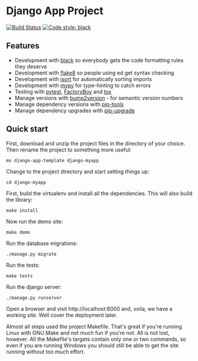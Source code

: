 # Django App Project

[![Build Status](https://img.shields.io/github/actions/workflow/status/StuartMacKay/django-app-template/ci.yml?branch=master)](https://github.com/StuartMacKay/django-app-template/actions/workflows/ci.yml?query=branch%3Amaster)
[![Code style: black](https://img.shields.io/badge/code%20style-black-000000.svg)](https://github.com/ambv/black)

## Features

* Development with [black](https://github.com/psf/black) so everybody gets the code formatting rules they deserve
* Development with [flake8](https://flake8.pycqa.org/en/latest/) so people using ed get syntax checking
* Development with [isort](https://pycqa.github.io/isort/) for automatically sorting imports
* Development with [mypy](https://mypy-lang.org/) for type-hinting to catch errors
* Testing with [pytest](https://docs.pytest.org/), [FactoryBoy](https://factoryboy.readthedocs.io/en/stable/) and [tox](https://tox.wiki/en/latest/)
* Manage versions with [bump2version](https://pypi.org/project/bump2version/) - for semantic version numbers
* Manage dependency versions with [pip-tools](https://github.com/jazzband/pip-tools)
* Manage dependency upgrades with [pip-upgrade](https://github.com/simion/pip-upgrader)

## Quick start

First, download and unzip the project files in the directory of your choice.
Then rename the project to something more useful:
```shell
mv django-app-template django-myapp
```

Change to the project directory and start setting things up:
```shell
cd django-myapp
```

First, build the virtualenv and install all the dependencies. This will 
also build the library:
```shell
make install
```

Now run the demo site:
```shell
make demo
```


Run the database migrations:
```shell
./manage.py migrate
```

Run the tests:
```shell
make tests
```

Run the django server:
```shell
./manage.py runserver
```

Open a browser and visit http://localhost:8000 and, voila, we have a working
site. Well cover the deployment later.

Almost all steps used the project Makefile. That's great if you're running 
Linux with GNU Make and not much fun if you're not. All is not lost, however. 
All the Makefile's targets contain only one or two commands, so even if you 
are running Windows you should still be able to get the site running without 
too much effort.
